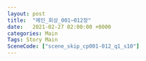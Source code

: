 ```yaml
---
layout: post
title:  "메인_회상_001~012장"
date:   2021-02-27 02:00:00 +0000
categories: Main
Tags: Story Main
SceneCode: ["scene_skip_cp001-012_q1_s10"]
---
```

